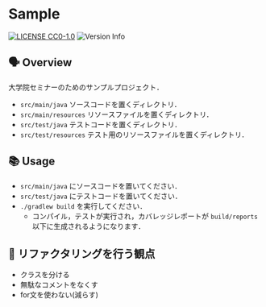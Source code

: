# Sample

[![LICENSE CC0-1.0](https://img.shields.io/badge/LICENSE-CC0--1.0-blue)](https://github.com/tamada/triangle/blob/main/LICENSE)
![Version Info](https://img.shields.io/badge/Version-1.0.0-blue)

## :speaking_head: Overview

大学院セミナーのためのサンプルプロジェクト．

* `src/main/java` ソースコードを置くディレクトリ．
* `src/main/resources` リソースファイルを置くディレクトリ．
* `src/test/java` テストコードを置くディレクトリ．
* `src/test/resources` テスト用のリソースファイルを置くディレクトリ．

## :books: Usage

* `src/main/java` にソースコードを置いてください．
* `src/test/java` にテストコードを置いてください．
* `./gradlew build` を実行してください．
  * コンパイル，テストが実行され，カバレッジレポートが `build/reports` 以下に生成されるようになります．

 ## :muscle: リファクタリングを行う観点
* クラスを分ける 
* 無駄なコメントをなくす
* for文を使わない(減らす)
